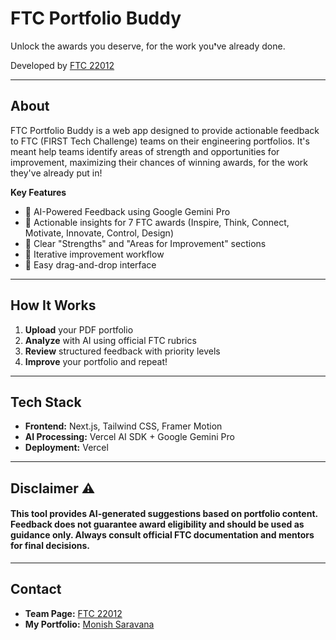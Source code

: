 # FTC Portfolio Buddy

Unlock the awards you deserve, for the work you❜ve already done. 

Developed by [FTC 22012](https://linktr.ee/ftc22012)

---

## About

FTC Portfolio Buddy is a web app designed to provide actionable feedback to FTC (FIRST Tech Challenge) teams on their engineering portfolios. It's meant help teams identify areas of strength and opportunities for improvement, maximizing their chances of winning awards, for the work they've already put in!

**Key Features**  
- 🤖 AI-Powered Feedback using Google Gemini Pro
- 📝 Actionable insights for 7 FTC awards (Inspire, Think, Connect, Motivate, Innovate, Control, Design)
- 📄 Clear "Strengths" and "Areas for Improvement" sections
- 🔄 Iterative improvement workflow
- 🚀 Easy drag-and-drop interface

---

## How It Works
1. **Upload** your PDF portfolio
2. **Analyze** with AI using official FTC rubrics
3. **Review** structured feedback with priority levels
4. **Improve** your portfolio and repeat!

---
## Tech Stack
- **Frontend:** Next.js, Tailwind CSS, Framer Motion
- **AI Processing:** Vercel AI SDK + Google Gemini Pro
- **Deployment:** Vercel
---
## Disclaimer ⚠️  

#### This tool provides AI-generated suggestions based on portfolio content. Feedback does not guarantee award eligibility and should be used as guidance only. Always consult official FTC documentation and mentors for final decisions.
---

## Contact  

- **Team Page:** [FTC 22012](https://linktr.ee/ftc22012)  
- **My Portfolio:** [Monish Saravana](https://monishsaravana.com/)  
